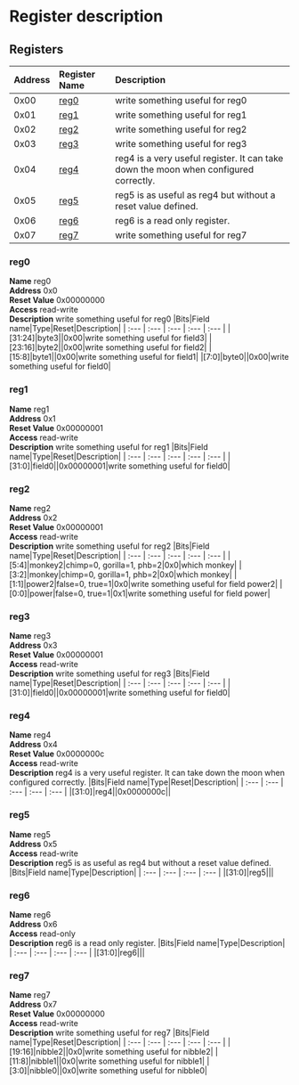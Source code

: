 
# Register description

## Registers

|Address|Register Name|Description|
| :--- | :--- | :--- |
|0x00|[reg0](#reg0)|write something useful for reg0|
|0x01|[reg1](#reg1)|write something useful for reg1|
|0x02|[reg2](#reg2)|write something useful for reg2|
|0x03|[reg3](#reg3)|write something useful for reg3|
|0x04|[reg4](#reg4)|reg4 is a very useful register. It can take down the moon when configured correctly.|
|0x05|[reg5](#reg5)|reg5 is as useful as reg4 but without a reset value defined.|
|0x06|[reg6](#reg6)|reg6 is a read only register.|
|0x07|[reg7](#reg7)|write something useful for reg7|

### reg0
  
**Name** reg0  
**Address** 0x0  
**Reset Value** 0x00000000  
**Access** read-write  
**Description** write something useful for reg0
|Bits|Field name|Type|Reset|Description|
| :--- | :--- | :--- | :--- | :--- |
|[31:24]|byte3||0x00|write something useful for field3|
|[23:16]|byte2||0x00|write something useful for field2|
|[15:8]|byte1||0x00|write something useful for field1|
|[7:0]|byte0||0x00|write something useful for field0|

### reg1
  
**Name** reg1  
**Address** 0x1  
**Reset Value** 0x00000001  
**Access** read-write  
**Description** write something useful for reg1
|Bits|Field name|Type|Reset|Description|
| :--- | :--- | :--- | :--- | :--- |
|[31:0]|field0||0x00000001|write something useful for field0|

### reg2
  
**Name** reg2  
**Address** 0x2  
**Reset Value** 0x00000001  
**Access** read-write  
**Description** write something useful for reg2
|Bits|Field name|Type|Reset|Description|
| :--- | :--- | :--- | :--- | :--- |
|[5:4]|monkey2|chimp=0, gorilla=1, phb=2|0x0|which monkey|
|[3:2]|monkey|chimp=0, gorilla=1, phb=2|0x0|which monkey|
|[1:1]|power2|false=0, true=1|0x0|write something useful for field power2|
|[0:0]|power|false=0, true=1|0x1|write something useful for field power|

### reg3
  
**Name** reg3  
**Address** 0x3  
**Reset Value** 0x00000001  
**Access** read-write  
**Description** write something useful for reg3
|Bits|Field name|Type|Reset|Description|
| :--- | :--- | :--- | :--- | :--- |
|[31:0]|field0||0x00000001|write something useful for field0|

### reg4
  
**Name** reg4  
**Address** 0x4  
**Reset Value** 0x0000000c  
**Access** read-write  
**Description** reg4 is a very useful register. It can take down the moon when configured correctly.
|Bits|Field name|Type|Reset|Description|
| :--- | :--- | :--- | :--- | :--- |
|[31:0]|reg4||0x0000000c||

### reg5
  
**Name** reg5  
**Address** 0x5  
**Access** read-write  
**Description** reg5 is as useful as reg4 but without a reset value defined.
|Bits|Field name|Type|Description|
| :--- | :--- | :--- | :--- |
|[31:0]|reg5|||

### reg6
  
**Name** reg6  
**Address** 0x6  
**Access** read-only  
**Description** reg6 is a read only register.
|Bits|Field name|Type|Description|
| :--- | :--- | :--- | :--- |
|[31:0]|reg6|||

### reg7
  
**Name** reg7  
**Address** 0x7  
**Reset Value** 0x00000000  
**Access** read-write  
**Description** write something useful for reg7
|Bits|Field name|Type|Reset|Description|
| :--- | :--- | :--- | :--- | :--- |
|[19:16]|nibble2||0x0|write something useful for nibble2|
|[11:8]|nibble1||0x0|write something useful for nibble1|
|[3:0]|nibble0||0x0|write something useful for nibble0|
